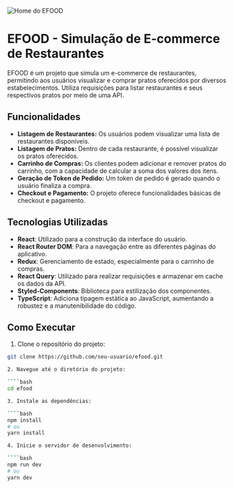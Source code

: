 ![Home do EFOOD](../src/assets/image/efood.png)


# EFOOD - Simulação de E-commerce de Restaurantes

EFOOD é um projeto que simula um e-commerce de restaurantes, permitindo aos usuários visualizar e comprar pratos oferecidos por diversos estabelecimentos. Utiliza requisições para listar restaurantes e seus respectivos pratos por meio de uma API.

## Funcionalidades

- **Listagem de Restaurantes:** Os usuários podem visualizar uma lista de restaurantes disponíveis.
- **Listagem de Pratos:** Dentro de cada restaurante, é possível visualizar os pratos oferecidos.
- **Carrinho de Compras:** Os clientes podem adicionar e remover pratos do carrinho, com a capacidade de calcular a soma dos valores dos itens.
- **Geração de Token de Pedido:** Um token de pedido é gerado quando o usuário finaliza a compra.
- **Checkout e Pagamento:** O projeto oferece funcionalidades básicas de checkout e pagamento.

## Tecnologias Utilizadas

- **React**: Utilizado para a construção da interface do usuário.
- **React Router DOM**: Para a navegação entre as diferentes páginas do aplicativo.
- **Redux**: Gerenciamento de estado, especialmente para o carrinho de compras.
- **React Query**: Utilizado para realizar requisições e armazenar em cache os dados da API.
- **Styled-Components**: Biblioteca para estilização dos componentes.
- **TypeScript**: Adiciona tipagem estática ao JavaScript, aumentando a robustez e a manutenibilidade do código.

## Como Executar

1. Clone o repositório do projeto:

````bash
git clone https://github.com/seu-usuario/efood.git

2. Navegue até o diretório do projeto:

````bash
cd efood

3. Instale as dependências:

````bash
npm install
# ou
yarn install

4. Inicie o servidor de desenvolvimento:

````bash
npm run dev
# ou
yarn dev


